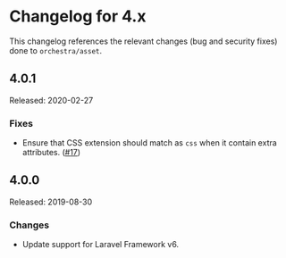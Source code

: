 # Changelog for 4.x

This changelog references the relevant changes (bug and security fixes) done to `orchestra/asset`.

## 4.0.1

Released: 2020-02-27

### Fixes

* Ensure that CSS extension should match as `css` when it contain extra attributes. ([#17](https://github.com/orchestral/asset/pull/17)) 

## 4.0.0

Released: 2019-08-30

### Changes

* Update support for Laravel Framework v6.
